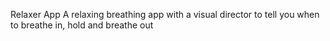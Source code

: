 Relaxer App
A relaxing breathing app with a visual director to tell you when to breathe in, hold and breathe out

